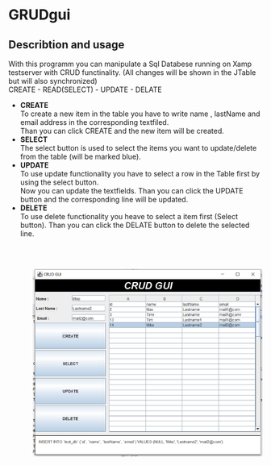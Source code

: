 # GRUDgui

## Describtion and usage

With this programm you can manipulate a Sql Databese running on Xamp testserver with CRUD functinality.
(All changes will be shown in the JTable but will also synchronized)
<br> CREATE - READ(SELECT) - UPDATE - DELATE

<ul>
  <li>
    <strong>CREATE</strong><br>
    To create a new item in the table you have to write name , lastName and email address in the corresponding textfiled. <br>
    Than you can click CREATE and the new item will be created.
   
  </li>
  
  <li>
  <strong>SELECT</strong><br>
   The select button is used to select the items you want to update/delete from the table (will be marked blue).<br>
  </li>
  
  <li>
    <strong>UPDATE</strong><br>
    To use update functionality you have to select a row in the Table first by using the select button. <br>
    Now you can update the textfields. Than you can click the UPDATE button and the corresponding line will be updated.<br>
  </li>
  
  <li>
    <strong>DELETE</strong><br>
    To use delete functionality you heave to select a item first (Select button). 
    Than you can click the DELATE button to delete the selected line.<br>
  </li>
  
<ul>
<br>
  <bn>
<br>
  
![](CRUDgui/images/CrudGui.PNG)
